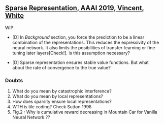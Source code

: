 ## [Sparse Representation, AAAI 2019, Vincent, White](https://arxiv.org/pdf/1811.06626.pdf)
WIP
- [D] In *Background* section, you force the prediction to be a linear combination of the representations. This reduces the expressivity of the neural network. It also limits the posibilities of transfer-learning or fine-tuning later layers[Check!]. Is this assumption necessary? 

- [D] Sparse representation ensures stable value functions. But what about the rate of convergence to the true value?


### Doubts
1. What do you mean by catastrophic interference?
2. What do you mean by local representations?
3. How does sparsity ensure local representations?
4. WTH is tile coding? Check Sutton 1998
5. Fig.2 : Why is cumulative reward decreasing in Mountain Car for Vanilla Neural Network ??

